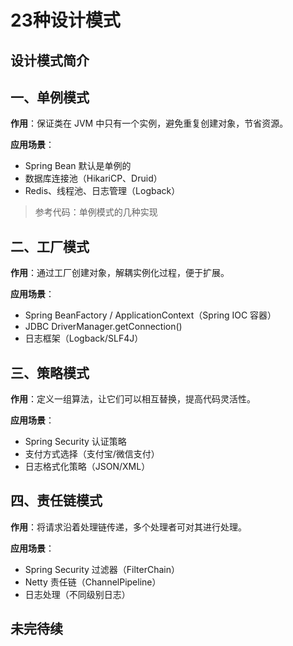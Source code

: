 # 23种设计模式

## 设计模式简介

## 一、单例模式

**作用**：保证类在 JVM 中只有一个实例，避免重复创建对象，节省资源。

**应用场景**：
- Spring Bean 默认是单例的
- 数据库连接池（HikariCP、Druid）
- Redis、线程池、日志管理（Logback）

> 参考代码：<RouteLink to="/interview/0_java#十二、写出三种单例模式实现">单例模式的几种实现</RouteLink>

## 二、工厂模式

**作用**：通过工厂创建对象，解耦实例化过程，便于扩展。

**应用场景**：
- Spring BeanFactory / ApplicationContext（Spring IOC 容器）
- JDBC DriverManager.getConnection()
- 日志框架（Logback/SLF4J）

## 三、策略模式

**作用**：定义一组算法，让它们可以相互替换，提高代码灵活性。

**应用场景**：
- Spring Security 认证策略
- 支付方式选择（支付宝/微信支付）
- 日志格式化策略（JSON/XML）


## 四、责任链模式

**作用**：将请求沿着处理链传递，多个处理者可对其进行处理。

**应用场景**：
- Spring Security 过滤器（FilterChain）
- Netty 责任链（ChannelPipeline）
- 日志处理（不同级别日志）

## 未完待续
